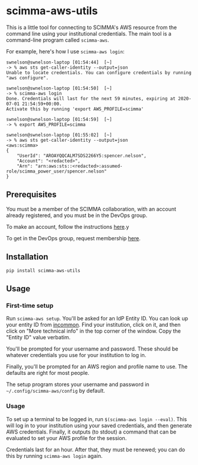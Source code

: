 # scimma-aws-utils #

This is a little tool for connecting to SCIMMA's AWS resource from the command
line using your institutional credentials. The main tool is a command-line
program called `scimma-aws`.

For example, here's how I use `scimma-aws login`:

```
swnelson@swnelson-laptop [01:54:44]  [~]
-> % aws sts get-caller-identity --output=json
Unable to locate credentials. You can configure credentials by running "aws configure".

swnelson@swnelson-laptop [01:54:50]  [~]
-> % scimma-aws login
Done. Credentials will last for the next 59 minutes, expiring at 2020-07-01 21:54:59+00:00.
Activate this by running 'export AWS_PROFILE=scimma'

swnelson@swnelson-laptop [01:54:59]  [~]
-> % export AWS_PROFILE=scimma

swnelson@swnelson-laptop [01:55:02]  [~]
-> % aws sts get-caller-identity --output=json                                               <aws:scimma>
{
    "UserId": "AROAYQQCALM7SDS2266Y5:spencer.nelson",
    "Account": "<redacted>",
    "Arn": "arn:aws:sts::<redacted>:assumed-role/scimma_power_user/spencer.nelson"
}
```

## Prerequisites ##

You must be a member of the SCIMMA collaboration, with an account already
registered, and you must be in the DevOps group.

To make an account, follow the instructions [here](https://scimma.github.io/IAM/).y

To get in the DevOps group, request membership [here](https://registry.scimma.org/registry/co_petitions/start/coef:4).

## Installation ##

`pip install scimma-aws-utils`

## Usage ##

### First-time setup ###
Run `scimma-aws setup`. You'll be asked for an IdP Entity ID. You can look up
your entity ID from
[incommon](https://incommon.org/federation/incommon-federation-entities/). Find
your institution, click on it, and then click on "More technical info" in the
top corner of the window. Copy the "Entity ID" value verbatim.

You'll be prompted for your username and password. These should be whatever
credentials you use for your institution to log in.

Finally, you'll be prompted for an AWS region and profile name to use. The
defaults are right for most people.

The setup program stores your username and password in
`~/.config/scimma-aws/config` by default.

### Usage ###
To set up a terminal to be logged in, run `$(scimma-aws login --eval)`. This
will log in to your institution using your saved credentials, and then generate
AWS credentials. Finally, it outputs (to stdout) a command that can be evaluated
to set your AWS profile for the session.

Credentials last for an hour. After that, they must be renewed; you can do this
by running `scimma-aws login` again.
